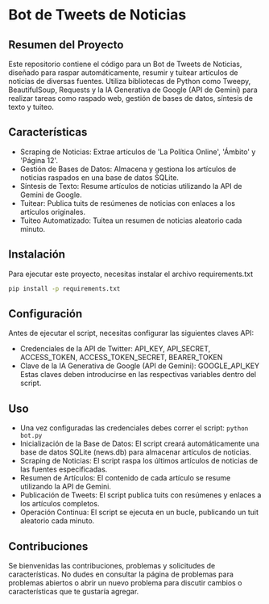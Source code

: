 # Bot de Tweets de Noticias

## Resumen del Proyecto

Este repositorio contiene el código para un Bot de Tweets de Noticias, diseñado para raspar automáticamente, resumir y tuitear artículos de noticias de diversas fuentes. Utiliza bibliotecas de Python como Tweepy, BeautifulSoup, Requests y la IA Generativa de Google (API de Gemini) para realizar tareas como raspado web, gestión de bases de datos, síntesis de texto y tuiteo.

## Características

- Scraping de Noticias: Extrae artículos de 'La Política Online', 'Ámbito' y 'Página 12'.
- Gestión de Bases de Datos: Almacena y gestiona los artículos de noticias raspados en una base de datos SQLite.
- Síntesis de Texto: Resume artículos de noticias utilizando la API de Gemini de Google.
- Tuitear: Publica tuits de resúmenes de noticias con enlaces a los artículos originales.
- Tuiteo Automatizado: Tuitea un resumen de noticias aleatorio cada minuto.

## Instalación

Para ejecutar este proyecto, necesitas instalar el archivo requirements.txt

```bash
pip install -p requirements.txt
```

## Configuración

Antes de ejecutar el script, necesitas configurar las siguientes claves API:

- Credenciales de la API de Twitter: API_KEY, API_SECRET, ACCESS_TOKEN, ACCESS_TOKEN_SECRET, BEARER_TOKEN
- Clave de la IA Generativa de Google (API de Gemini): GOOGLE_API_KEY
Estas claves deben introducirse en las respectivas variables dentro del script.

## Uso
- Una vez configuradas las credenciales debes correr el script: ```python bot.py```
- Inicialización de la Base de Datos: El script creará automáticamente una base de datos SQLite (news.db) para almacenar artículos de noticias.
- Scraping de Noticias: El script raspa los últimos artículos de noticias de las fuentes especificadas.
- Resumen de Artículos: El contenido de cada artículo se resume utilizando la API de Gemini.
- Publicación de Tweets: El script publica tuits con resúmenes y enlaces a los artículos completos.
- Operación Continua: El script se ejecuta en un bucle, publicando un tuit aleatorio cada minuto.

## Contribuciones

Se bienvenidas las contribuciones, problemas y solicitudes de características. No dudes en consultar la página de problemas para problemas abiertos o abrir un nuevo problema para discutir cambios o características que te gustaría agregar.